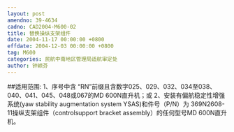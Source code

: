 ```yaml
---
layout: post
amendno: 39-4634
cadno: CAD2004-M600-02
title: 替换操纵支架组件
date: 2004-11-17 00:00:00 +0800
effdate: 2004-12-03 00:00:00 +0800
tag: M600
categories: 民航中南地区管理局适航审定处
author: 钟颖芬
---
```


##适用范围:
1、序号中含 “RN”前缀且含数字025、029、032、034至038、040、041、045、048或067的MD 600N直升机；或
2、安装有偏航稳定性增强系统(yaw stability augmentation system  YSAS)和件号（P/N）为 369N2608-11操纵支架组件（controlsupport bracket assembly）的任何型号MD 600N直升机。

